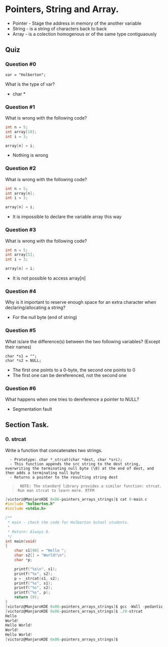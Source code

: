 # Pointers, String and Array.

- Pointer - Stage the address in memory of the another variable
- String - is a string of characters back to back
- Array - is a colection homogenous or of the same type contiguaously

## Quiz

### Question #0

`var = "Holberton";`

What is the type of var?

- char *

### Question #1

What is wrong with the following code?

```C
int n = 5;
int array[10];
int i = 3;

array[n] = i;
```

- Nothing is wrong

### Question #2

What is wrong with the following code?

```C
int n = 5;
int array[n];
int i = 3;

array[n] = i;
```

- It is impossible to declare the variable array this way

### Question #3

What is wrong with the following code?
```C
int n = 5;
int array[5];
int i = 3;

array[n] = i;
```

- It is not possible to access array[n]

### Question #4

Why is it important to reserve enough space for an extra character when declaring/allocating a string?

- For the null byte (end of string)

### Question #5

What is/are the difference(s) between the two following variables? (Except their names)

```
char *s1 = "";
char *s2 = NULL;
```

- The first one points to a 0-byte, the second one points to 0
- The first one can be dereferenced, not the second one

### Question #6

What happens when one tries to dereference a pointer to NULL?

- Segmentation fault

## Section Task.

### 0. strcat 

Write a function that concatenates two strings.

      - Prototype: char *_strcat(char *dest, char *src);
      - This function appends the src string to the dest string, overwriting the terminating null byte (\0) at the end of dest, and then adds a terminating null byte
      - Returns a pointer to the resulting string dest

>      NOTE: The standard library provides a similar function: strcat. Run man strcat to learn more. RTFM

```C
[victorz@ManjaroKDE 0x06-pointers_arrays_strings]$ cat 0-main.c 
#include "holberton.h"
#include <stdio.h>

/**
 * main - check the code for Holberton School students.
 *
 * Return: Always 0.
 */
int main(void)
{
    char s1[98] = "Hello ";
    char s2[] = "World!\n";
    char *p;

    printf("%s\n", s1);
    printf("%s", s2);
    p = _strcat(s1, s2);
    printf("%s", s1);
    printf("%s", s2);
    printf("%s", p);
    return (0);
}
[victorz@ManjaroKDE 0x06-pointers_arrays_strings]$ gcc -Wall -pedantic -Werror -Wextra 0-main.c 0-strcat.c -o 0-strcat
[victorz@ManjaroKDE 0x06-pointers_arrays_strings]$ ./0-strcat 
Hello 
World!
Hello World!
World!
Hello World!
[victorz@ManjaroKDE 0x06-pointers_arrays_strings]$
```

